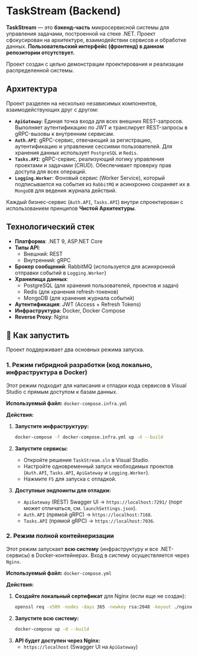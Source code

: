 # TaskStream (Backend)

**TaskStream** — это **бэкенд-часть** микросервисной системы для управления задачами, построенной на стеке .NET. Проект сфокусирован на архитектуре, взаимодействии сервисов и обработке данных. **Пользовательский интерфейс (фронтенд) в данном репозитории отсутствует.**

Проект создан с целью демонстрации проектирования и реализации распределенной системы.

## Архитектура

Проект разделен на несколько независимых компонентов, взаимодействующих друг с другом:

- **`ApiGateway`**: Единая точка входа для всех внешних REST-запросов. Выполняет аутентификацию по JWT и транслирует REST-запросы в gRPC-вызовы к внутренним сервисам.
- **`Auth.API`**: gRPC-сервис, отвечающий за регистрацию, аутентификацию и управление сессиями пользователей. Для хранения данных использует `PostgreSQL` и `Redis`.
- **`Tasks.API`**: gRPC-сервис, реализующий логику управления проектами и задачами (CRUD). Обеспечивает проверку прав доступа для всех операций.
- **`Logging.Worker`**: Фоновый сервис (Worker Service), который подписывается на события из `RabbitMQ` и асинхронно сохраняет их в `MongoDB` для ведения журнала действий.

Каждый бизнес-сервис (`Auth.API`, `Tasks.API`) внутри спроектирован с использованием принципов **Чистой Архитектуры**.

## Технологический стек

- **Платформа**: .NET 9, ASP.NET Core
- **Типы API**:
  - Внешний: REST
  - Внутренний: gRPC
- **Брокер сообщений**: RabbitMQ (используется для асинхронной отправки событий в `Logging.Worker`)
- **Хранилища данных**:
  - PostgreSQL (для хранения пользователей, проектов и задач)
  - Redis (для хранения refresh-токенов)
  - MongoDB (для хранения журнала событий)
- **Аутентификация**: JWT (Access + Refresh Tokens)
- **Инфраструктура**: Docker, Docker Compose
- **Reverse Proxy**: Nginx

## 🚀 Как запустить

Проект поддерживает два основных режима запуска.

### 1. Режим гибридной разработки (код локально, инфраструктура в Docker)

Этот режим подходит для написания и отладки кода сервисов в Visual Studio с прямым доступом к базам данных.

**Используемый файл:** `docker-compose.infra.yml`

**Действия:**

1.  **Запустите инфраструктуру:**
    ```bash
    docker-compose -f docker-compose.infra.yml up -d --build
    ```
2.  **Запустите сервисы:**

    - Откройте решение `TaskStream.sln` в Visual Studio.
    - Настройте одновременный запуск необходимых проектов (`Auth.API`, `Tasks.API`, `ApiGateway` и `Logging.Worker`).
    - Нажмите `F5` для запуска с отладкой.

3.  **Доступные эндпоинты для отладки:**
    - `ApiGateway` (REST) Swagger UI -> `https://localhost:7291/` (порт может отличаться, см. `launchSettings.json`).
    - `Auth.API` (прямой gRPC) -> `https://localhost:7168`.
    - `Tasks.API` (прямой gRPC) -> `https://localhost:7036`.

### 2. Режим полной контейнеризации

Этот режим запускает **всю систему** (инфраструктуру и все .NET-сервисы) в Docker-контейнерах. Вход в систему осуществляется через `Nginx`.

**Используемый файл:** `docker-compose.yml`

**Действия:**

1.  **Создайте локальный сертификат** для Nginx (если еще не создан):
    ```bash
    openssl req -x509 -nodes -days 365 -newkey rsa:2048 -keyout ./nginx/certs/localhost.key -out ./nginx/certs/localhost.crt -subj "/CN=localhost"
    ```
2.  **Запустите всю систему:**
    ```bash
    docker-compose up -d --build
    ```
3.  **API будет доступен через Nginx:**
    - `https://localhost` (Swagger UI на `ApiGateway`)
